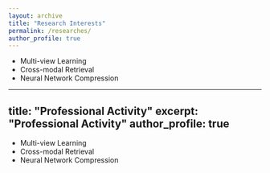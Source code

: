 ```yaml
---
layout: archive
title: "Research Interests"
permalink: /researches/
author_profile: true
---
```

- Multi-view Learning
- Cross-modal Retrieval
- Neural Network Compression


---
title: "Professional Activity"
excerpt: "Professional Activity"
author_profile: true
---

- Multi-view Learning
- Cross-modal Retrieval
- Neural Network Compression

